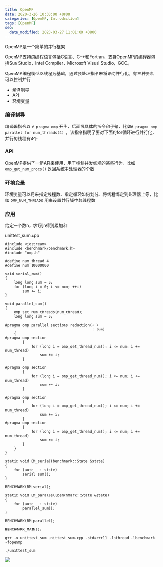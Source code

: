 ```yaml
---
title: OpenMP
date: 2020-3-26 10:30:00 +0800
categories: [OpenMP, Introduction]
tags: [OpenMP]
seo:
  date_modified: 2020-03-27 11:01:00 +0800
---
```


OpenMP是一个简单的并行框架

OpenMP支持的编程语言包括C语言、C++和Fortran，支持OpenMP的编译器包括Sun Studio，Intel Compiler，Microsoft Visual Studio，GCC。

OpenMP编程模型以线程为基础，通过预处理指令来将语句并行化，有三种要素可以控制并行

* 编译制导
* API
* 环境变量

### 编译制导

编译器指令以 ``` # pragma omp ``` 开头，后面跟具体的指令和子句，比如```# pragma omp parallel for num_threads(4) ```，该指令指明了要对下面的for循环进行并行化，并行的线程有4个

### API

OpenMP提供了一组API来使用，用于控制并发线程的某些行为，比如``` omp_get_num_procs() ``` 返回系统中处理器的个数

### 环境变量

环境变量可以用来指定线程数、指定循环如何划分、将线程绑定到处理器上等，比如 ```OMP_NUM_THREADS``` 用来设置并行域中的线程数

### 应用

给定一个数n，求1到n得到累加和

unittest_sum.cpp

```
#include <iostream>
#include <benchmark/benchmark.h>
#include "omp.h"

#define num_thread 4
#define num 10000000

void serial_sum()
{
    long long sum = 0;
    for (long i = 0; i <= num; ++i)
        sum += i;
}

void parallel_sum()
{
    omp_set_num_threads(num_thread);
    long long sum = 0;

#pragma omp parallel sections reduction(+ \
                                        : sum)
    {
#pragma omp section
        {
            for (long i = omp_get_thread_num(); i <= num; i += num_thread)
                sum += i;
        }
        
#pragma omp section
        {   
            for (long i = omp_get_thread_num(); i <= num; i += num_thread)
                sum += i;
        }

#pragma omp section
        {   
            for (long i = omp_get_thread_num(); i <= num; i += num_thread)
                sum += i;
        }
#pragma omp section
        {   
            for (long i = omp_get_thread_num(); i <= num; i += num_thread)
                sum += i;
        }
    }
}

static void BM_serial(benchmark::State &state)
{
    for (auto _ : state)
        serial_sum();
}

BENCHMARK(BM_serial);

static void BM_parallel(benchmark::State &state)
{
    for (auto _ : state)
        parallel_sum();
}

BENCHMARK(BM_parallel);

BENCHMARK_MAIN();

```

```
g++ -o unittest_sum unittest_sum.cpp -std=c++11 -lpthread -lbenchmark -fopenmp

./unittest_sum 
```

![](https://img-blog.csdnimg.cn/20200327100741987.png#pic_center)
